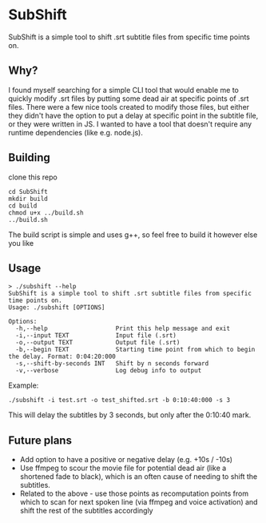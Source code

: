 # SubShift
SubShift is a simple tool to shift .srt subtitle files from specific time points on.

## Why?
I found myself searching for a simple CLI tool that would enable me to quickly modify .srt files by putting some dead air at specific points of .srt files.
There were a few nice tools created to modify those files, but either they didn't have the option to put a delay at specific point in the subtitle file,
or they were written in JS.
I wanted to have a tool that doesn't require any runtime dependencies (like e.g. node.js).

## Building
clone this repo
```
cd SubShift
mkdir build
cd build
chmod u+x ../build.sh
../build.sh
```

The build script is simple and uses g++, so feel free to build it however else you like

## Usage
```
> ./subshift --help
SubShift is a simple tool to shift .srt subtitle files from specific time points on.
Usage: ./subshift [OPTIONS]

Options:
  -h,--help                   Print this help message and exit
  -i,--input TEXT             Input file (.srt)
  -o,--output TEXT            Output file (.srt)
  -b,--begin TEXT             Starting time point from which to begin the delay. Format: 0:04:20:000
  -s,--shift-by-seconds INT   Shift by n seconds forward
  -v,--verbose                Log debug info to output
```
Example:
```
./subshift -i test.srt -o test_shifted.srt -b 0:10:40:000 -s 3
```
This will delay the subtitles by 3 seconds, but only after the 0:10:40 mark.

## Future plans
* Add option to have a positive or negative delay (e.g. +10s / -10s)
* Use ffmpeg to scour the movie file for potential dead air (like a shortened fade to black), which is an often cause of needing to shift the subtitles.
* Related to the above - use those points as recomputation points from which to scan for next spoken line
(via ffmpeg and voice activation) and shift the rest of the subtitles accordingly
